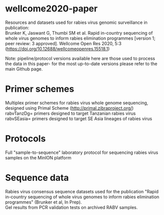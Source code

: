 # wellcome2020-paper
Resources and datasets used for rabies virus genomic surveillance in publication:  
Brunker K, Jaswant G, Thumbi SM et al. Rapid in-country sequencing of whole virus genomes to inform rabies elimination programmes [version 1; peer review: 3 approved]. Wellcome Open Res 2020, 5:3 (https://doi.org/10.12688/wellcomeopenres.15518.1)  

Note: pipeline/protocol versions available here are those used to process the data in this paper- for the most up-to-date versions please refer to the main Github page.

# Primer schemes  
Multiplex primer schemes for rabies virus whole genome sequencing, designed using Primal Scheme (http://primal.zibraproject.org/)  
rabvTanzDg= primers designed to target Tanzanian rabies virus  
rabvSEasia= primers designed to target SE Asia lineages of rabies virus  

# Protocols  
Full "sample-to-sequence" laboratory protocol for sequencing rabies virus samples on the MinION platform

# Sequence data  
Rabies virus consensus sequence datasets used for the publication "Rapid in-country sequencing of whole virus genomes to inform rabies elimination programmes" (Brunker et al, In Prep).  
Gel results from PCR validation tests on archived RABV samples.  
